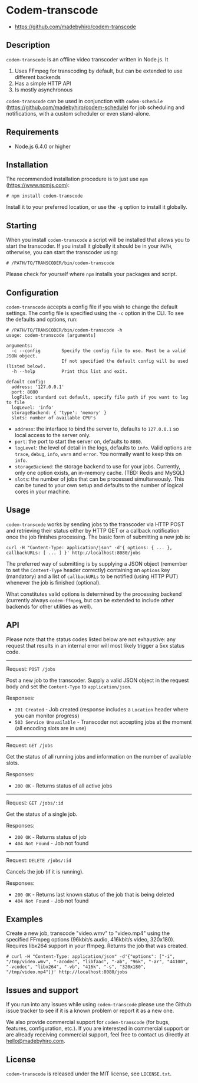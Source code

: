 # Codem-transcode

* https://github.com/madebyhiro/codem-transcode

## Description

`codem-transcode` is an offline video transcoder written in Node.js. It

1. Uses FFmpeg for transcoding by default, but can be extended to use different backends
2. Has a simple HTTP API
3. Is mostly asynchronous

`codem-transcode` can be used in conjunction with `codem-schedule` (https://github.com/madebyhiro/codem-schedule) for job scheduling and notifications, with a custom scheduler or even stand-alone.

## Requirements

* Node.js 6.4.0 or higher

## Installation

The recommended installation procedure is to just use `npm` (https://www.npmjs.com):

    # npm install codem-transcode

Install it to your preferred location, or use the `-g` option to install it globally.

## Starting

When you install `codem-transcode` a script will be installed that allows you to start the transcoder. If you install it globally it should be in your `PATH`, otherwise, you can start the transcoder using:

    # /PATH/TO/TRANSCODER/bin/codem-transcode
    
Please check for yourself where `npm` installs your packages and script.

## Configuration

`codem-transcode` accepts a config file if you wish to change the default settings. The config file is specified using the `-c` option in the CLI. To see the defaults and options, run:

    # /PATH/TO/TRANSCODER/bin/codem-transcode -h
    usage: codem-transcode [arguments]

    arguments:
      -c --config        Specify the config file to use. Must be a valid JSON object.
                         If not specified the default config will be used (listed below).
      -h --help          Print this list and exit.

    default config:
      address: '127.0.0.1'
      port: 8080
      logFile: standard out default, specify file path if you want to log to file
      logLevel: 'info'
      storageBackend: { 'type': 'memory' }
      slots: number of available CPU's

* `address`: the interface to bind the server to, defaults to `127.0.0.1` so local access to the server only.
* `port`: the port to start the server on, defaults to `8080`.
* `logLevel`: the level of detail in the logs, defaults to `info`. Valid options are `trace`, `debug`, `info`, `warn` and `error`. You normally want to keep this on `info`.
* `storageBackend`: the storage backend to use for your jobs. Currently, only one option exists, an in-memory cache. (TBD: Redis and MySQL)
* `slots`: the number of jobs that can be processed simultaneously. This can be tuned to your own setup and defaults to the number of logical cores in your machine.

## Usage

`codem-transcode` works by sending jobs to the transcoder via HTTP POST and retrieving their status either by HTTP GET or a callback notification once the job finishes processing. The basic form of submitting a new job is:

`curl -H "Content-Type: application/json" -d'{ options: { ... }, callbackURLs: [ ... ] }' http://localhost:8080/jobs`

The preferred way of submitting is by supplying a JSON object (remember to set the `Content-Type` header correctly) containing an `options` key (mandatory) and a list of `callbackURLs` to be notified (using HTTP PUT) whenever the job is finished (optional).

What constitutes valid options is determined by the processing backend (currently always `codem-ffmpeg`, but can be extended to include other backends for other utilities as well).

## API

Please note that the status codes listed below are not exhaustive: any request that results in an internal error will most likely trigger a 5xx status code.

* * *
Request: `POST /jobs`

Post a new job to the transcoder. Supply a valid JSON object in the request body and set the `Content-Type` to `application/json`.

Responses:

* `201 Created` - Job created (response includes a `Location` header where you can monitor progress)
* `503 Service Unavailable` - Transcoder not accepting jobs at the moment (all encoding slots are in use)

* * *
Request: `GET /jobs`

Get the status of all running jobs and information on the number of available slots.

Responses:

* `200 OK` - Returns status of all active jobs

* * *
Request: `GET /jobs/:id`

Get the status of a single job.

Responses:

* `200 OK` - Returns status of job
* `404 Not Found` - Job not found

* * *
Request: `DELETE /jobs/:id`

Cancels the job (if it is running).

Responses:

* `200 OK` - Returns last known status of the job that is being deleted
* `404 Not Found` - Job not found

## Examples

Create a new job, transcode "video.wmv" to "video.mp4" using the specified FFmpeg options (96kbit/s audio, 416kbit/s video, 320x180). Requires libx264 support in your ffmpeg. Returns the job that was created.

    # curl -H "Content-Type: application/json" -d'{"options": ["-i", "/tmp/video.wmv", "-acodec", "libfaac", "-ab", "96k", "-ar", "44100", "-vcodec", "libx264", "-vb", "416k", "-s", "320x180", "/tmp/video.mp4"]}' http://localhost:8080/jobs

## Issues and support

If you run into any issues while using `codem-transcode` please use the Github issue tracker to see if it is a known problem
or report it as a new one.

We also provide commercial support for `codem-transcode` (for bugs, features, configuration, etc.). If you are interested in
commercial support or are already receiving commercial support, feel free to contact us directly at hello@madebyhiro.com.

## License

`codem-transcode` is released under the MIT license, see `LICENSE.txt`.